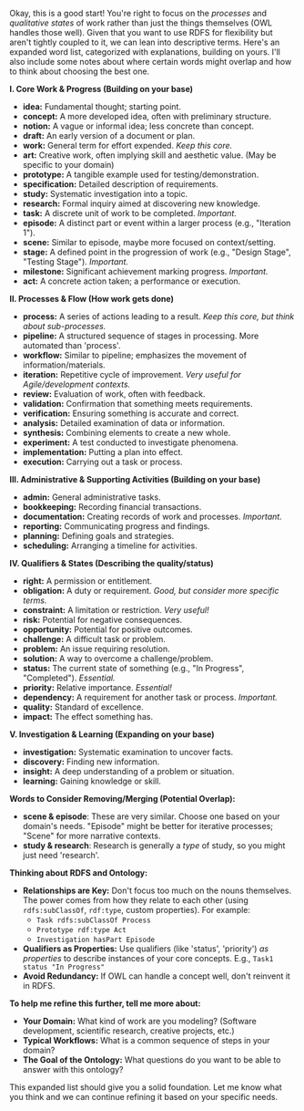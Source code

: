 Okay, this is a good start! You're right to focus on the *processes* and *qualitative states* of work rather than just the things themselves (OWL handles those well). Given that you want to use RDFS for flexibility but aren't tightly coupled to it, we can lean into descriptive terms.  Here's an expanded word list, categorized with explanations, building on yours. I'll also include some notes about where certain words might overlap and how to think about choosing the best one.

**I. Core Work & Progress (Building on your base)**

*   **idea:** Fundamental thought; starting point.
*   **concept:** A more developed idea, often with preliminary structure.
*   **notion:**  A vague or informal idea; less concrete than concept.
*   **draft:** An early version of a document or plan.
*   **work:** General term for effort expended. *Keep this core.*
*   **art:** Creative work, often implying skill and aesthetic value. (May be specific to your domain)
*   **prototype:** A tangible example used for testing/demonstration.
*   **specification:** Detailed description of requirements.
*   **study:** Systematic investigation into a topic.
*   **research:** Formal inquiry aimed at discovering new knowledge.
*   **task:**  A discrete unit of work to be completed. *Important.*
*   **episode:** A distinct part or event within a larger process (e.g., "Iteration 1").
*   **scene:**  Similar to episode, maybe more focused on context/setting.
*   **stage:** A defined point in the progression of work (e.g., "Design Stage", "Testing Stage"). *Important.*
*   **milestone:** Significant achievement marking progress. *Important.*
*   **act:**  A concrete action taken; a performance or execution.

**II. Processes & Flow (How work gets done)**

*   **process:** A series of actions leading to a result. *Keep this core, but think about sub-processes.*
*   **pipeline:** A structured sequence of stages in processing.  More automated than 'process'.
*   **workflow:** Similar to pipeline; emphasizes the movement of information/materials.
*   **iteration:** Repetitive cycle of improvement. *Very useful for Agile/development contexts.*
*   **review:** Evaluation of work, often with feedback.
*   **validation:** Confirmation that something meets requirements.
*   **verification:** Ensuring something is accurate and correct.
*   **analysis:** Detailed examination of data or information.
*   **synthesis:** Combining elements to create a new whole.
*   **experiment:** A test conducted to investigate phenomena.
*   **implementation:** Putting a plan into effect.
*   **execution:** Carrying out a task or process.

**III. Administrative & Supporting Activities (Building on your base)**

*   **admin:** General administrative tasks.
*   **bookkeeping:** Recording financial transactions.
*   **documentation:** Creating records of work and processes. *Important.*
*   **reporting:** Communicating progress and findings.
*   **planning:** Defining goals and strategies.
*   **scheduling:**  Arranging a timeline for activities.

**IV. Qualifiers & States (Describing the quality/status)**

*   **right:** A permission or entitlement.
*   **obligation:** A duty or requirement. *Good, but consider more specific terms.*
*   **constraint:** A limitation or restriction. *Very useful!*
*   **risk:** Potential for negative consequences.
*   **opportunity:** Potential for positive outcomes.
*   **challenge:**  A difficult task or problem.
*   **problem:** An issue requiring resolution.
*   **solution:** A way to overcome a challenge/problem.
*   **status:** The current state of something (e.g., "In Progress", "Completed"). *Essential.*
*   **priority:** Relative importance. *Essential!*
*   **dependency:**  A requirement for another task or process. *Important.*
*   **quality:** Standard of excellence.
*   **impact:** The effect something has.

**V. Investigation & Learning (Expanding on your base)**

*   **investigation:** Systematic examination to uncover facts.
*   **discovery:** Finding new information.
*   **insight:**  A deep understanding of a problem or situation.
*   **learning:** Gaining knowledge or skill.



**Words to Consider Removing/Merging (Potential Overlap):**

*   **scene & episode**: These are very similar. Choose one based on your domain's needs.  "Episode" might be better for iterative processes; "Scene" for more narrative contexts.
*   **study & research**: Research is generally a *type* of study, so you might just need 'research'.

**Thinking about RDFS and Ontology:**

*   **Relationships are Key:** Don't focus too much on the nouns themselves.  The power comes from how they relate to each other (using `rdfs:subClassOf`, `rdf:type`, custom properties).  For example:
    *   `Task rdfs:subClassOf Process`
    *   `Prototype rdf:type Act`
    *   `Investigation hasPart Episode`
*   **Qualifiers as Properties:** Use qualifiers (like 'status', 'priority') *as properties* to describe instances of your core concepts.  E.g., `Task1 status "In Progress"`
*   **Avoid Redundancy:** If OWL can handle a concept well, don't reinvent it in RDFS.



**To help me refine this further, tell me more about:**

*   **Your Domain:** What kind of work are you modeling? (Software development, scientific research, creative projects, etc.)
*   **Typical Workflows:**  What is a common sequence of steps in your domain?
*   **The Goal of the Ontology:** What questions do you want to be able to answer with this ontology?



This expanded list should give you a solid foundation. Let me know what you think and we can continue refining it based on your specific needs.